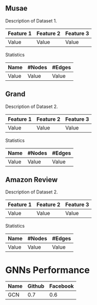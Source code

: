## Musae

Description of Dataset 1.

| Feature 1 | Feature 2 | Feature 3 |
|-----------|-----------|-----------|
| Value     | Value     | Value     |

Statistics


| Name| #Nodes | #Edges |
|-----|--------|--------|
|Value| Value  | Value  |

## Grand

Description of Dataset 2.

| Feature 1 | Feature 2 | Feature 3 |
|-----------|-----------|-----------|
| Value     | Value     | Value     |

Statistics


| Name| #Nodes | #Edges |
|-----|--------|--------|
|Value| Value  | Value  |

## Amazon Review

Description of Dataset 2.

| Feature 1 | Feature 2 | Feature 3 |
|-----------|-----------|-----------|
| Value     | Value     | Value     |

Statistics


| Name| #Nodes | #Edges |
|-----|--------|--------|
|Value| Value  | Value  |


# GNNs Performance

| Name| Github | Facebook |
|-----|--------|----------|
|GCN  | 0.7    | 0.6      |
